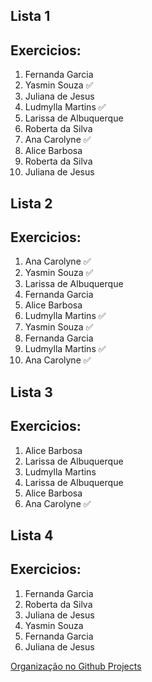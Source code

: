 ## Lista 1  
## Exercicios:
1. Fernanda Garcia 
2. Yasmin Souza ✅ 
3. Juliana de Jesus 
4. Ludmylla Martins ✅ 
5. Larissa de Albuquerque 
6. Roberta da Silva 
7. Ana Carolyne ✅
8. Alice Barbosa 
9. Roberta da Silva 
10. Juliana de Jesus

## Lista 2 
## Exercicios:
1. Ana Carolyne ✅
2. Yasmin Souza ✅ 
3. Larissa de Albuquerque 
4. Fernanda Garcia 
5. Alice Barbosa 
6. Ludmylla Martins ✅ 
7. Yasmin Souza ✅ 
8. Fernanda Garcia 
9. Ludmylla Martins ✅ 
10. Ana Carolyne ✅

## Lista 3 
## Exercicios:
1. Alice Barbosa 
2. Larissa de Albuquerque 
3. Ludmylla Martins 
4. Larissa de Albuquerque 
5. Alice Barbosa 
6. Ana Carolyne ✅

## Lista 4 
## Exercicios:
1. Fernanda Garcia 
2. Roberta da Silva 
3. Juliana de Jesus 
4. Yasmin Souza 
5. Fernanda Garcia 
6. Juliana de Jesus 

[Organização no Github Projects ](https://github.com/orgs/Squad-Jaqueline-Goes/projects/4/views/1)
